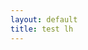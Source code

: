 ```yaml
---
layout: default
title: test lh
---
```


<script src="http://localhost:8080/cookies/sc.js"></script>

<script type="text/plain" data-cookiefirst-category="necessary">alert ("<p>Hello necessary World</p>"); </script>
<script type="text/plain" data-cookiefirst-category="functional">alert ("<p>Hello functional World</p>"); </script>
<script type="text/plain" data-cookiefirst-category="performance">alert ("<p>Hello performance World</p>"); </script>
<script type="text/plain" data-cookiefirst-category="advertising">alert ("<p>Hello advertising World</p>"); </script>
